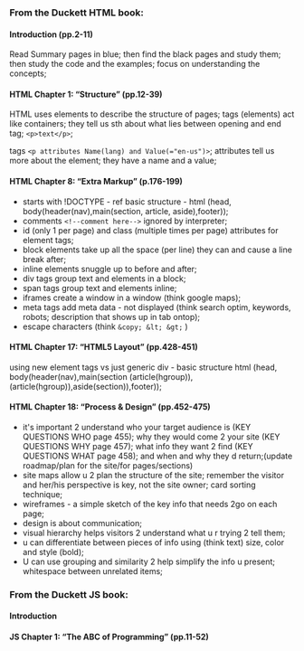 ### From the Duckett HTML book:

#### Introduction (pp.2-11)
Read Summary pages in blue; then find the black pages and study them; then study the code and the examples; focus on understanding the concepts; 

#### HTML Chapter 1: “Structure” (pp.12-39)
HTML uses elements to describe the structure of pages; tags (elements) act like containers; they tell us sth about what lies between opening and end tag; `<p>text</p>`;

tags `<p attributes Name(lang) and Value(="en-us")>`; attributes tell us more about the element; they have a name and a value;

#### HTML Chapter 8: “Extra Markup” (p.176-199)
+ starts with !DOCTYPE - ref basic structure - html (head, body(header(nav),main(section, article, aside),footer));
+ comments `<!--comment here-->` ignored by interpreter;
+ id (only 1 per page) and class (multiple times per page) attributes for element tags;
+ block elements take up all the space (per line) they can and cause a line break after;
+ inline elements snuggle up to before and after;
+ div tags group text and elements in a block;
+ span tags group text and elements inline;
+ iframes create a window in a window (think google maps);
+ meta tags add meta data - not displayed (think search optim, keywords, robots; description that shows up in tab ontop);
+ escape characters (think `&copy; &lt; &gt;` )

#### HTML Chapter 17: “HTML5 Layout” (pp.428-451)
using new element tags vs just generic div - basic structure
html (head, body(header(nav),main(section (article(hgroup)),(article(hgroup)),aside(section)),footer));

#### HTML Chapter 18: “Process & Design” (pp.452-475)
+ it's important 2 understand who your target audience is (KEY QUESTIONS WHO page 455); why they would come 2 your site (KEY QUESTIONS WHY page 457); what info they want 2 find (KEY QUESTIONS WHAT page 458); and when and why they d return;(update roadmap/plan for the site/for pages/sections)
+ site maps allow u 2 plan the structure of the site; remember the visitor and her/his perspective is key, not the site owner; card sorting technique;
+ wireframes - a simple sketch of the key info that needs 2go on each page;
+ design is about communication;
+ visual hierarchy helps visitors 2 understand what u r trying 2 tell them;
+ u can differentiate between pieces of info using (think text) size, color and style (bold);
+ U can use grouping and similarity 2 help simplify the info u present; whitespace between unrelated items;

### From the Duckett JS book:

#### Introduction
#### JS Chapter 1: “The ABC of Programming” (pp.11-52)